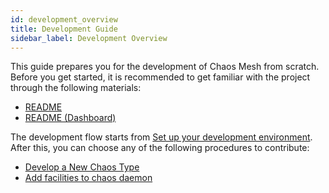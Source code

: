 ```yaml
---
id: development_overview
title: Development Guide
sidebar_label: Development Overview
---
```


This guide prepares you for the development of Chaos Mesh from scratch. Before you get started, it is recommended to get familiar with the project through the following materials:

- [README](https://github.com/chaos-mesh/chaos-mesh/blob/master/README.md)
- [README (Dashboard)](https://github.com/chaos-mesh/chaos-mesh/blob/master/ui/README.md)

The development flow starts from [Set up your development environment](setup_env.md). After this, you can choose any of the following procedures to contribute:

- [Develop a New Chaos Type](dev_hello_world.md)
- [Add facilities to chaos daemon](add_chaos_daemon.md)
